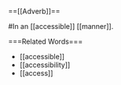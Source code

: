 ==[[Adverb]]==

#In an [[accessible]] [[manner]].

===Related Words===
* [[accessible]]
* [[accessibility]]
* [[access]]